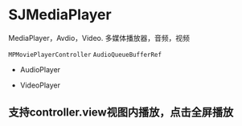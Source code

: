 # SJMediaPlayer
MediaPlayer，Avdio，Video. 多媒体播放器，音频，视频

`MPMoviePlayerController` `AudioQueueBufferRef`

* AudioPlayer

* VideoPlayer

## 支持controller.view视图内播放，点击全屏播放
